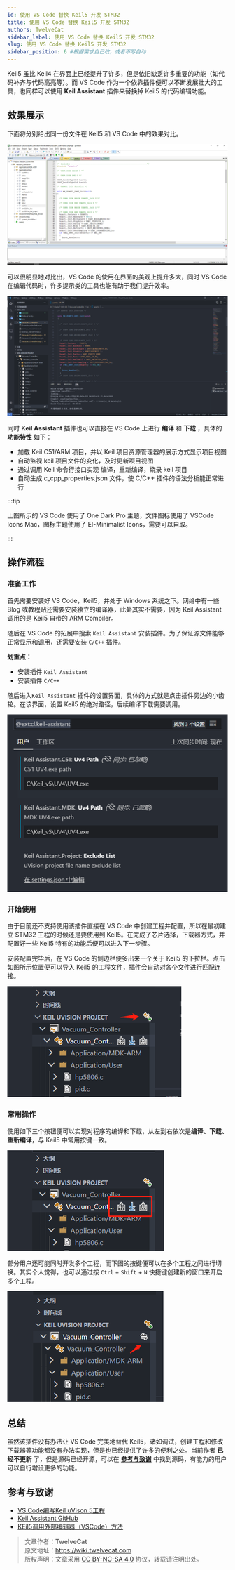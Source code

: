 ```yaml
---
id: 使用 VS Code 替换 Keil5 开发 STM32
title: 使用 VS Code 替换 Keil5 开发 STM32
authors: TwelveCat
sidebar_label: 使用 VS Code 替换 Keil5 开发 STM32
slug: 使用 VS Code 替换 Keil5 开发 STM32
sidebar_position: 6 #根据需求自己改，或者不写自动
---
```


Keil5 虽比 Keil4 在界面上已经提升了许多，但是依旧缺乏许多重要的功能（如代码补齐与代码高亮等）。而 VS Code 作为一个依靠插件便可以不断发展壮大的工具，也同样可以使用 **Keil Assistant** 插件来替换掉 Keil5 的代码编辑功能。

## 效果展示

下面将分别给出同一份文件在 Keil5 和 VS Code 中的效果对比。

![Keil5 效果图](./../static/img/Keil5_VSCode/Keil5_usart.png)

可以很明显地对比出，VS Code 的使用在界面的美观上提升多大，同时 VS Code 在编辑代码时，许多提示类的工具也能有助于我们提升效率。

![VS Code 效果图](./../static/img/Keil5_VSCode/VSCode_usart.png)

同时 **Keil Assistant** 插件也可以直接在 VS Code 上进行 **编译** 和 **下载** ，具体的 **功能特性** 如下：
- 加载 Keil C51/ARM 项目，并以 Keil 项目资源管理器的展示方式显示项目视图
- 自动监视 keil 项目文件的变化，及时更新项目视图
- 通过调用 Keil 命令行接口实现 编译，重新编译，烧录 keil 项目
- 自动生成 c_cpp_properties.json 文件，使 C/C++ 插件的语法分析能正常进行

:::tip

上图所示的 VS Code 使用了 One Dark Pro 主题，文件图标使用了 VSCode Icons Mac，图标主题使用了 EI-Minimalist Icons，需要可以自取。

:::

## 操作流程

### 准备工作
首先需要安装好 VS Code，Keil5，并处于 Windows 系统之下。网络中有一些 Blog 或教程贴还需要安装独立的编译器，此处其实不需要，因为 Keil Assistant 调用的是 Keil5 自带的 ARM Compiler。

随后在 VS Code 的拓展中搜索 `Keil Assistant` 安装插件。为了保证源文件能够正常显示和调用，还需要安装 `C/C++` 插件。

**划重点：**
- 安装插件 `Keil Assistant`
- 安装插件 `C/C++`
  
随后进入`Keil Assistant` 插件的设置界面，具体的方式就是点击插件旁边的小齿轮。在该界面，设置 Keil5 的绝对路径，后续编译下载需要调用。

![Keil Assistant Setting](./../static/img/Keil5_VSCode/Keil%20Assistant%20Setting.png)

### 开始使用

由于目前还不支持使用该插件直接在 VS Code 中创建工程并配置，所以在最初建立 STM32 工程的时候还是要使用到 Keil5。在完成了芯片选择，下载器方式，并配置好一些 Keil5 特有的功能后便可以进入下一步骤。

安装配置完毕后，在 VS Code 的侧边栏便多出来一个关于 Keil5 的下拉栏。点击如图所示位置便可以导入 Keil5 的工程文件，插件会自动对各个文件进行匹配连接。

![Keil Assistant Input](./../static/img/Keil5_VSCode/Keil%20Assistant%20Input.png)

### 常用操作

使用如下三个按钮便可以实现对程序的编译和下载，从左到右依次是**编译、下载、重新编译**，与 Keil5 中常用按键一致。

![Keil Assistant Download](./../static/img/Keil5_VSCode/Keil%20Assistant%20Download.png)

部分用户还可能同时开发多个工程，而下图的按键便可以在多个工程之间进行切换。其实个人觉得，也可以通过按 `Ctrl` + `Shift` + `N` 快捷键创建新的窗口来开启多个工程。

![Keil Assistant Change](./../static/img/Keil5_VSCode/Keil%20Assistant%20change.png)

## 总结

虽然该插件没有办法让 VS Code 完美地替代 Keil5，诸如调试，创建工程和修改下载器等功能都没有办法实现，但是也已经提供了许多的便利之处。当前作者 **已经不更新** 了，但是源码已经开源，可以在 **[参考与致谢](#参考与致谢)** 中找到源码，有能力的用户可以自行增设更多的功能。

## 参考与致谢

- [VS Code编写Keil uVison 5工程](https://blog.csdn.net/weixin_43576926/article/details/107736692)
- [Keil Assistant GitHub](https://github.com/github0null/keil-assistant)
- [KEil5调用外部编辑器（VSCode）方法](https://blog.csdn.net/xiaowu___/article/details/103308890)


> 文章作者：**TwelveCat**  
> 原文地址：<https://wiki.twelvecat.com>  
> 版权声明：文章采用 [CC BY-NC-SA 4.0](https://creativecommons.org/licenses/by-nc-sa/4.0/deed.zh) 协议，转载请注明出处。